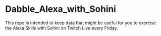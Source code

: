 # Dabble_Alexa_with_Sohini
This repo is intended to keep data that might be useful for you to exercise the Alexa Skills with Sohini on Twitch Live every Friday. 
